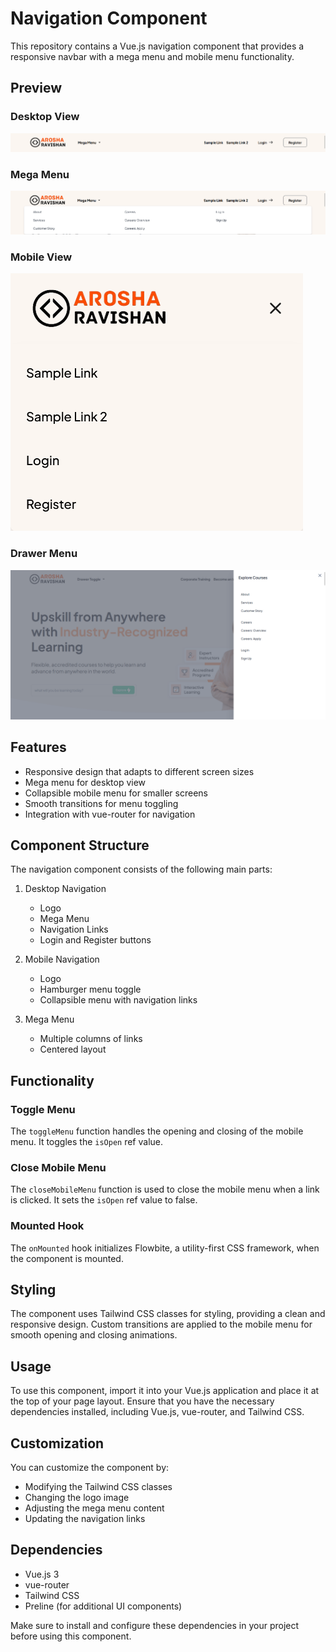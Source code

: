 # Navigation Component

This repository contains a Vue.js navigation component that provides a responsive navbar with a mega menu and mobile menu functionality.

## Preview

### Desktop View
![Desktop Navbar Preview](https://github.com/AroshaRavishan/Navbar-with-Mega-Menu-Vue3/blob/main/Navbar%20Preview.png)

### Mega Menu
![Mega Menu Preview](https://github.com/AroshaRavishan/Navbar-with-Mega-Menu-Vue3/blob/main/Mega%20Menu%20Preview.png)

### Mobile View
![Mobile View Preview](https://github.com/AroshaRavishan/Navbar-with-Mega-Menu-Vue3/blob/main/Mobile%20View.png)

### Drawer Menu
![Drawer View Preview](https://github.com/AroshaRavishan/Navbar-with-Mega-Menu-Vue3/blob/main/Navabr%20With%20Drawer%20Menu.png)

## Features

- Responsive design that adapts to different screen sizes
- Mega menu for desktop view
- Collapsible mobile menu for smaller screens
- Smooth transitions for menu toggling
- Integration with vue-router for navigation

## Component Structure

The navigation component consists of the following main parts:

1. Desktop Navigation
   - Logo
   - Mega Menu
   - Navigation Links
   - Login and Register buttons

2. Mobile Navigation
   - Logo
   - Hamburger menu toggle
   - Collapsible menu with navigation links

3. Mega Menu
   - Multiple columns of links
   - Centered layout

## Functionality

### Toggle Menu

The `toggleMenu` function handles the opening and closing of the mobile menu. It toggles the `isOpen` ref value.

### Close Mobile Menu

The `closeMobileMenu` function is used to close the mobile menu when a link is clicked. It sets the `isOpen` ref value to false.

### Mounted Hook

The `onMounted` hook initializes Flowbite, a utility-first CSS framework, when the component is mounted.

## Styling

The component uses Tailwind CSS classes for styling, providing a clean and responsive design. Custom transitions are applied to the mobile menu for smooth opening and closing animations.

## Usage

To use this component, import it into your Vue.js application and place it at the top of your page layout. Ensure that you have the necessary dependencies installed, including Vue.js, vue-router, and Tailwind CSS.

## Customization

You can customize the component by:
- Modifying the Tailwind CSS classes
- Changing the logo image
- Adjusting the mega menu content
- Updating the navigation links

## Dependencies

- Vue.js 3
- vue-router
- Tailwind CSS
- Preline (for additional UI components)

Make sure to install and configure these dependencies in your project before using this component.
